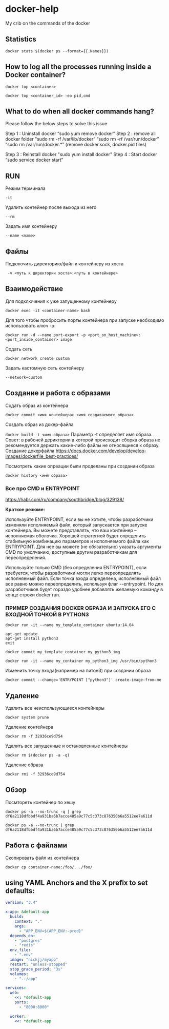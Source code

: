 # docker-help
My crib on the commands of the docker

## Statistics

```docker stats $(docker ps --format={{.Names}})```

## How to log all the processes running inside a Docker container?

```
docker top <container>
```

```
docker top <container_id> -eo pid,cmd
```

## What to do when all docker commands hang?

Please follow the below steps to solve this issue

Step 1 : Uninstall docker “sudo yum remove docker"
Step 2 : remove all docker folder
"sudo rm -rf /var/lib/docker”
“sudo rm -rf /var/run/docker”
“sudo rm /var/run/docker.*” (remove docker.sock, docker.pid files)

Step 3 : Reinstall docker "sudo yum install docker"
Step 4 : Start docker “sudo service docker start”



## RUN

Режим терминала

```-it ```


Удалить контейнер после выхода из него

```--rm ```


Задать имя контейнеру

```--name <name>```



## Файлы

Подключить директорию/файл к контейнеру из хоста

``` -v <путь к директории хоста>:<путь в контейнере>```



## Взаимодействие

Для подключения к уже запущенному контейнеру

```docker exec -it <container-name> bash```


Для того чтобы пробросить порты контейнера при запуске необходимо использовать ключ -p:

```docker run -d --name port-export -p <port_on_host_machine>:<port_inside_container> image```


Содать сеть

```docker network create custom ```


Задать кастомную сеть контейнеру

```--network=custom```



## Создание и работа с образами

Содать образ из контейнера

```docker commit <имя контейнера> <имя создаваемого образа>```


Создать образ из докер-файла

```docker build -t <имя образа>```
Параметр -t определяет имя образа.
Совет: в рабочей дериктории в которой происходит сборка образа не рекомендуется держать какие-либо файлы не относящиеся к образу.
Создание докерфайла https://docs.docker.com/develop/develop-images/dockerfile_best-practices/

Посмотреть какие опреации были проделаны при создании образа

```docker history <имя образа> ```

### Все про CMD и ENTRYPOINT

https://habr.com/ru/company/southbridge/blog/329138/

**Краткое резюме:**

Используйте ENTRYPOINT, если вы не хотите, чтобы разработчики изменяли исполняемый файл, который запускается при запуске контейнера. Вы можете представлять, что ваш контейнер – исполняемая оболочка. Хорошей стратегией будет определить стабильную комбинацию параметров и исполняемого файла как ENTRYPOINT. Для нее вы можете (не обязательно) указать аргументы CMD по умолчанию, доступные другим разработчикам для переопределения.

Используйте только CMD (без определения ENTRYPOINT), если требуется, чтобы разработчики могли легко переопределять исполняемый файл. Если точка входа определена, исполняемый файл все равно можно переопределить, используя флаг --entrypoint. Но для разработчиков будет гораздо удобнее добавлять желаемую команду в конце строки docker run.


### ПРИМЕР СОЗДАНИЯ DOCKER ОБРАЗА И ЗАПУСКА ЕГО С ВХОДНОЙ ТОЧКОЙ В PYTHON3

```
docker run -it --name my_template_container ubuntu:14.04

apt-get update
apt-get install python3
exit

docker commit my_template_container my_python3_img 

docker run -it --name my_container my_python3_img /usr/bin/python3
```


Изменить точку входа(например на питон3) при создании образа

```docker commit --change='ENTRYPOINT ["python3"]' create-image-from-me```



## Удаление

Удалить все неиспользующиеся контейнеры

```docker system prune```

Удаление контейнера

```docker rm -f 32936ce9d754```

Удалить все запущенные и остановленные контейнеры

```docker rm $(docker ps -a -q)```

Удаление образа

```docker rmi -f 32936ce9d754```

## Обзор

Посмтореть контейнер по хешу

```
docker ps -a --no-trunc -q | grep df6a2118dfbbdf4a931ba6b7acce485a9c77c5c373c876350b6a5512ee7a611d
```
```
docker ps -a --no-trunc | grep df6a2118dfbbdf4a931ba6b7acce485a9c77c5c373c876350b6a5512ee7a611d
```

## Работа с файлами

Скопировать файл из контейнера

```
docker cp container-name:/foo/. ./foo/
```

## using YAML Anchors and the X prefix to set defaults:

```YAML
version: "3.4"

x-app: &default-app
  build:
    context: "."
    args:
      - "APP_ENV=${APP_ENV:-prod}"
  depends_on:
    - "postgres"
    - "redis"
  env_file:
    - ".env"
  image: "nickjj/myapp"
  restart: "unless-stopped"
  stop_grace_period: "3s"
  volumes:
    - ".:/app"

services:
  web:
    <<: *default-app 
    ports:
      - "8000:8000"

  worker:
    <<: *default-app
```
